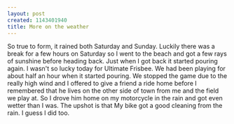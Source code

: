 ```yaml
--- 
layout: post
created: 1143401940
title: More on the weather
---
```

So true to form, it rained both Saturday and Sunday.  Luckily there was a break for a few hours on Saturday so I went to the beach and got a few rays of sunshine before heading back.  Just when I got back it started pouring again.  I wasn't so lucky today for Ultimate Frisbee.  We had been playing for about half an hour when it started pouring.  We stopped the game due to the really high wind and I offered to give a friend a ride home before I remembered that he lives on the other side of town from me and the field we play at.  So I drove him home on my motorcycle in the rain and got even wetter than I was.  The upshot is that My bike got a good cleaning from the rain.  I guess I did too.
